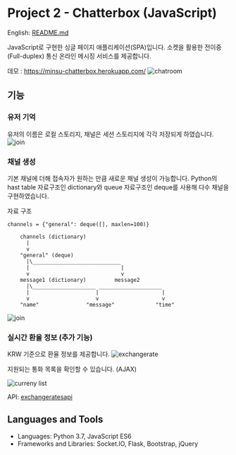 # Project 2 - Chatterbox (JavaScript)

English: [README.md](https://github.com/syntaxkim/project2-chatterbox/blob/master/README.md)

JavaScript로 구현한 싱글 페이지 애플리케이션(SPA)입니다. 소켓을 활용한 전이중(Full-duplex) 통신 온라인 메시징 서비스를 제공합니다.

데모 : https://minsu-chatterbox.herokuapp.com/
![chatroom](https://raw.githubusercontent.com/syntaxkim/project2-chatterbox/master/screenshots/screenshot2.png)

## 기능

### 유저 기억
유저의 이름은 로컬 스토리지, 채널은 세션 스토리지에 각각 저장되게 하였습니다.
![join](https://raw.githubusercontent.com/syntaxkim/project2-chatterbox/master/screenshots/screenshot0.png)

### 채널 생성
기본 채널에 더해 접속자가 원하는 만큼 새로운 채널 생성이 가능합니다. Python의 hast table 자료구조인 dictionary와 queue 자료구조인 deque를 사용해 다수 채널을 구현하였습니다.

자료 구조
```
channels = {"general": deque([], maxlen=100)}

    channels (dictionary)
      |
      v
    "general" (deque)
      |\____________________________
      |                             |
      v                             v
    message1 (dictionary)         message2 
      |\____________________ ____________________
      |                     |                    |
      v                     v                    v
    "name"               "message"             "time"
```

![join](https://raw.githubusercontent.com/syntaxkim/project2-chatterbox/master/screenshots/screenshot1.png)

### 실시간 환율 정보 (추가 기능)
KRW 기준으로 환율 정보를 제공합니다.
![exchangerate](https://raw.githubusercontent.com/syntaxkim/project2-chatterbox/master/screenshots/screenshot3.png)

지원되는 통화 목록을 확인할 수 있습니다. (AJAX)

![curreny list](https://raw.githubusercontent.com/syntaxkim/project2-chatterbox/master/screenshots/screenshot4.png)

API: [exchangeratesapi](https://exchangeratesapi.io/)


## Languages and Tools
* Languages: Python 3.7, JavaScript ES6
* Frameworks and Libraries: Socket.IO, Flask, Bootstrap, jQuery
